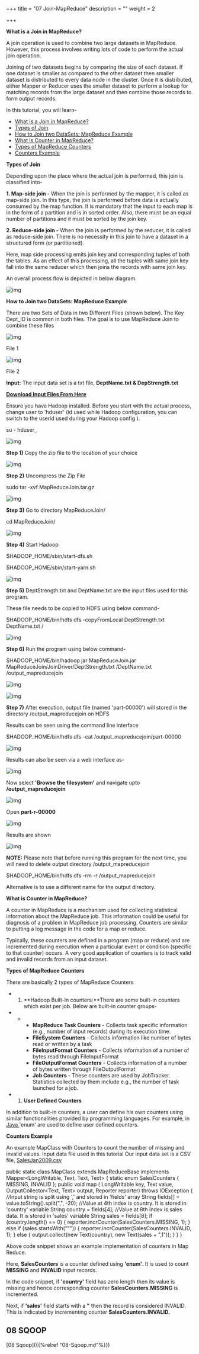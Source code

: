 +++
title = "07 Join-MapReduce"
description = ""
weight = 2

+++

**What is a Join in MapReduce?**

A join operation is used to combine two large datasets in MapReduce. However, this process involves writing lots of code to perform the actual join operation.

Joining of two datasets begins by comparing the size of each dataset. If one dataset is smaller as compared to the other dataset then smaller dataset is distributed to every data node in the cluster. Once it is distributed, either Mapper or Reducer uses the smaller dataset to perform a lookup for matching records from the large dataset and then combine those records to form output records.

In this tutorial, you will learn-

- [What is a Join in MapReduce?](https://www.guru99.com/introduction-to-counters-joins-in-map-reduce.html#1)
- [Types of Join](https://www.guru99.com/introduction-to-counters-joins-in-map-reduce.html#2)
- [How to Join two DataSets: MapReduce Example](https://www.guru99.com/introduction-to-counters-joins-in-map-reduce.html#3)
- [What is Counter in MapReduce?](https://www.guru99.com/introduction-to-counters-joins-in-map-reduce.html#4)
- [Types of MapReduce Counters](https://www.guru99.com/introduction-to-counters-joins-in-map-reduce.html#5)
- [Counters Example](https://www.guru99.com/introduction-to-counters-joins-in-map-reduce.html#6)

**Types of Join**

Depending upon the place where the actual join is performed, this join is classified into-

**1. Map-side join -** When the join is performed by the mapper, it is called as map-side join. In this type, the join is performed before data is actually consumed by the map function. It is mandatory that the input to each map is in the form of a partition and is in sorted order. Also, there must be an equal number of partitions and it must be sorted by the join key.

**2. Reduce-side join -** When the join is performed by the reducer, it is called as reduce-side join. There is no necessity in this join to have a dataset in a structured form (or partitioned).

Here, map side processing emits join key and corresponding tuples of both the tables. As an effect of this processing, all the tuples with same join key fall into the same reducer which then joins the records with same join key.

An overall process flow is depicted in below diagram.

![img](https://www.guru99.com/images/Big_Data/061114_1003_Introductio1.png)

**How to Join two DataSets: MapReduce Example**

There are two Sets of Data in two Different Files (shown below). The Key Dept_ID is common in both files. The goal is to use MapReduce Join to combine these files

![img](https://www.guru99.com/images/Big_Data/061114_1032_MapReduceHa1.png)

File 1

![img](https://www.guru99.com/images/Big_Data/061114_1032_MapReduceHa2.png)

File 2

**Input:** The input data set is a txt file, **DeptName.txt & DepStrength.txt**

[**Download Input Files From Here**](https://drive.google.com/uc?export=download&id=0B_rQGHfXD8ltdUdCS3gzR1RKNFE)

Ensure you have Hadoop installed. Before you start with the actual process, change user to 'hduser' (id used while Hadoop configuration, you can switch to the userid used during your Hadoop config ).

su - hduser_

![img](https://www.guru99.com/images/Big_Data/061114_1032_MapReduceHa3.png)

**Step 1)** Copy the zip file to the location of your choice

![img](https://www.guru99.com/images/Big_Data/061114_1032_MapReduceHa4.png)

**Step 2)** Uncompress the Zip File

sudo tar -xvf MapReduceJoin.tar.gz

![img](https://www.guru99.com/images/Big_Data/061114_1032_MapReduceHa5.png)

**Step 3)** Go to directory MapReduceJoin/

cd MapReduceJoin/

![img](https://www.guru99.com/images/Big_Data/061114_1032_MapReduceHa6.png)

**Step 4)** Start Hadoop

$HADOOP_HOME/sbin/start-dfs.sh

$HADOOP_HOME/sbin/start-yarn.sh

![img](https://www.guru99.com/images/Big_Data/061114_1032_MapReduceHa7.png)

**Step 5)** DeptStrength.txt and DeptName.txt are the input files used for this program.

These file needs to be copied to HDFS using below command-

$HADOOP_HOME/bin/hdfs dfs -copyFromLocal DeptStrength.txt DeptName.txt /

![img](https://www.guru99.com/images/Big_Data/061114_1032_MapReduceHa8.png)

**Step 6)** Run the program using below command-

$HADOOP_HOME/bin/hadoop jar MapReduceJoin.jar MapReduceJoin/JoinDriver/DeptStrength.txt /DeptName.txt /output_mapreducejoin

![img](https://www.guru99.com/images/Big_Data/061114_1032_MapReduceHa9.png)

![img](https://www.guru99.com/images/Big_Data/061114_1032_MapReduceHa10.png)

**Step 7)** After execution, output file (named 'part-00000') will stored in the directory /output_mapreducejoin on HDFS

Results can be seen using the command line interface

$HADOOP_HOME/bin/hdfs dfs -cat /output_mapreducejoin/part-00000

![img](https://www.guru99.com/images/Big_Data/061114_1032_MapReduceHa11.png)

Results can also be seen via a web interface as-

![img](https://www.guru99.com/images/Big_Data/061114_1032_MapReduceHa12.png)

Now select **'Browse the filesystem'** and navigate upto **/output_mapreducejoin**

![img](https://www.guru99.com/images/Big_Data/061114_1032_MapReduceHa13.png)

Open **part-r-00000**

![img](https://www.guru99.com/images/Big_Data/061114_1032_MapReduceHa14.png)

Results are shown

![img](https://www.guru99.com/images/Big_Data/061114_1032_MapReduceHa15.png)

**NOTE:** Please note that before running this program for the next time, you will need to delete output directory /output_mapreducejoin

$HADOOP_HOME/bin/hdfs dfs -rm -r /output_mapreducejoin

Alternative is to use a different name for the output directory.

**What is Counter in MapReduce?**

A counter in MapReduce is a mechanism used for collecting statistical information about the MapReduce job. This information could be useful for diagnosis of a problem in MapReduce job processing. Counters are similar to putting a log message in the code for a map or reduce.

Typically, these counters are defined in a program (map or reduce) and are incremented during execution when a particular event or condition (specific to that counter) occurs. A very good application of counters is to track valid and invalid records from an input dataset.

**Types of MapReduce Counters**

There are basically 2 types of MapReduce Counters

- 1. **Hadoop Built-In counters:**There are some built-in counters which exist per job. Below are built-in counter groups-

- - - **MapReduce Task Counters** - Collects task specific information (e.g., number of input records) during its execution time.
    - **FileSystem Counters** - Collects information like number of bytes read or written by a task
    - **FileInputFormat Counters** - Collects information of a number of bytes read through FileInputFormat
    - **FileOutputFormat Counters** - Collects information of a number of bytes written through FileOutputFormat
    - **Job Counters -** These counters are used by JobTracker. Statistics collected by them include e.g., the number of task launched for a job.

- 1. **User Defined Counters**

In addition to built-in counters, a user can define his own counters using similar functionalities provided by programming languages. For example, in[ Java ](https://www.guru99.com/java-tutorial.html)'enum' are used to define user defined counters.

**Counters Example**

An example MapClass with Counters to count the number of missing and invalid values. Input data file used in this tutorial Our input data set is a CSV file, [SalesJan2009.csv](https://drive.google.com/uc?export=download&id=0B_vqvT0ovzHccGJ1VjVic1AwbGc)

public static class MapClass             extends MapReduceBase             implements Mapper<LongWritable, Text, Text, Text> {     static enum SalesCounters { MISSING, INVALID };     public void map ( LongWritable key, Text value,                  OutputCollector<Text, Text> output,                  Reporter reporter) throws IOException     {                  //Input string is split using ',' and stored in 'fields' array         String fields[] = value.toString().split(",", -20);         //Value at 4th index is country. It is stored in 'country' variable         String country = fields[4];                  //Value at 8th index is sales data. It is stored in 'sales' variable         String sales = fields[8];                if (country.length() == 0) {             reporter.incrCounter(SalesCounters.MISSING, 1);         } else if (sales.startsWith("\"")) {             reporter.incrCounter(SalesCounters.INVALID, 1);         } else {             output.collect(new Text(country), new Text(sales + ",1"));         }     } }

Above code snippet shows an example implementation of counters in Map Reduce.

Here, **SalesCounters** is a counter defined using **'enum'**. It is used to count **MISSING** and **INVALID** input records.

In the code snippet, if **'country'** field has zero length then its value is missing and hence corresponding counter **SalesCounters.MISSING** is incremented.

Next, if **'sales'** field starts with a **"** then the record is considered INVALID. This is indicated by incrementing counter **SalesCounters.INVALID.**



## 08 SQOOP

[08 Sqoop]({{%relref "08-Sqoop.md"%}})

